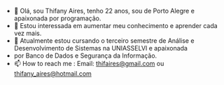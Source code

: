 - 👋 Olá, sou Thifany Aires, tenho 22 anos, sou de Porto Alegre e apaixonada por programação.
- 👀 Estou interessada em aumentar meu conhecimento e aprender cada vez mais.
- 🌱 Atualmente estou cursando o terceiro semestre de Análise e Desenvolvimento de Sistemas na UNIASSELVI e  apaixonada
- por Banco de Dados e Segurança da Informação.
- 📫 How to reach me : Email: thifaires@gmail.com ou thifany_aires@hotmail.com


<!---
thifanyaires/thifanyaires is a ✨ special ✨ repository because its `README.md` (this file) appears on your GitHub profile.
You can click the Preview link to take a look at your changes.
--->

